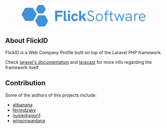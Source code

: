 <p align="center"><a href="https://github.com/alibanana/97Dev-FlickID-Laravel" target="_blank"><img src="https://raw.githubusercontent.com/alibanana/97Dev-FlickID-Laravel/main/public/assets/flick.png" width="400"></a></p>

## About FlickID

FlickID is a Web Company Profile built on top of the Laravel PHP framework.

Check [laravel's documentation](https://laravel.com/docs) and [laracast](https://laracasts.com) for more info regarding the framework itself.

## Contribution

Some of the authors of this projects include:
- [alibanana](https://github.com/alibanana)
- [fernndzaky](https://github.com/fernndzaky)
- [nugiedragon1](https://github.com/nugiedragon1)
- [winsonwardana](https://github.com/winsonwardana)
